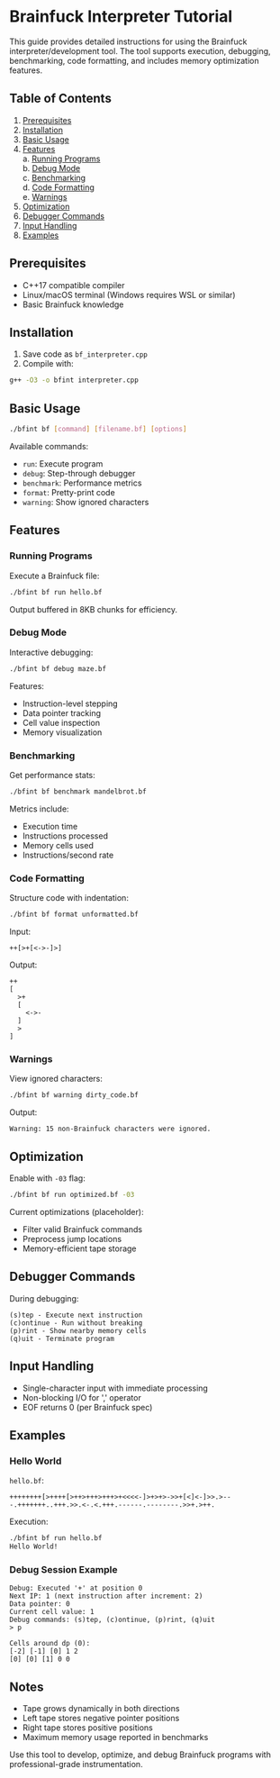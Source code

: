 # Brainfuck Interpreter Tutorial

This guide provides detailed instructions for using the Brainfuck interpreter/development tool. The tool supports execution, debugging, benchmarking, code formatting, and includes memory optimization features.

## Table of Contents
1. [Prerequisites](#prerequisites)
2. [Installation](#installation)
3. [Basic Usage](#basic-usage)
4. [Features](#features)  
   a. [Running Programs](#running-programs)  
   b. [Debug Mode](#debug-mode)  
   c. [Benchmarking](#benchmarking)  
   d. [Code Formatting](#code-formatting)  
   e. [Warnings](#warnings)  
5. [Optimization](#optimization)
6. [Debugger Commands](#debugger-commands)
7. [Input Handling](#input-handling)
8. [Examples](#examples)

## Prerequisites
- C++17 compatible compiler
- Linux/macOS terminal (Windows requires WSL or similar)
- Basic Brainfuck knowledge

## Installation
1. Save code as `bf_interpreter.cpp`
2. Compile with:
```bash
g++ -O3 -o bfint interpreter.cpp
```

## Basic Usage
```bash
./bfint bf [command] [filename.bf] [options]
```
Available commands:
- `run`: Execute program
- `debug`: Step-through debugger
- `benchmark`: Performance metrics
- `format`: Pretty-print code
- `warning`: Show ignored characters

## Features

### Running Programs
Execute a Brainfuck file:
```bash
./bfint bf run hello.bf
```
Output buffered in 8KB chunks for efficiency.

### Debug Mode
Interactive debugging:
```bash
./bfint bf debug maze.bf
```
Features:
- Instruction-level stepping
- Data pointer tracking
- Cell value inspection
- Memory visualization

### Benchmarking
Get performance stats:
```bash
./bfint bf benchmark mandelbrot.bf
```
Metrics include:
- Execution time
- Instructions processed
- Memory cells used
- Instructions/second rate

### Code Formatting
Structure code with indentation:
```bash
./bfint bf format unformatted.bf
```
Input:
```
++[>+[<->-]>]
```
Output:
```
++
[
  >+
  [
    <->-
  ]
  >
]
```

### Warnings
View ignored characters:
```bash
./bfint bf warning dirty_code.bf
```
Output:
```
Warning: 15 non-Brainfuck characters were ignored.
```

## Optimization
Enable with `-03` flag:
```bash
./bfint bf run optimized.bf -03
```
Current optimizations (placeholder):
- Filter valid Brainfuck commands
- Preprocess jump locations
- Memory-efficient tape storage

## Debugger Commands
During debugging:
```
(s)tep - Execute next instruction
(c)ontinue - Run without breaking
(p)rint - Show nearby memory cells
(q)uit - Terminate program
```

## Input Handling
- Single-character input with immediate processing
- Non-blocking I/O for ',' operator
- EOF returns 0 (per Brainfuck spec)

## Examples

### Hello World
`hello.bf`:
```brainfuck
++++++++[>++++[>++>+++>+++>+<<<<-]>+>+>->>+[<]<-]>>.>---.+++++++..+++.>>.<-.<.+++.------.--------.>>+.>++.
```
Execution:
```bash
./bfint bf run hello.bf
Hello World!
```

### Debug Session Example
```
Debug: Executed '+' at position 0
Next IP: 1 (next instruction after increment: 2)
Data pointer: 0
Current cell value: 1
Debug commands: (s)tep, (c)ontinue, (p)rint, (q)uit
> p

Cells around dp (0):
[-2] [-1] [0] 1 2 
[0] [0] [1] 0 0
```

## Notes
- Tape grows dynamically in both directions
- Left tape stores negative pointer positions
- Right tape stores positive positions
- Maximum memory usage reported in benchmarks

Use this tool to develop, optimize, and debug Brainfuck programs with professional-grade instrumentation.